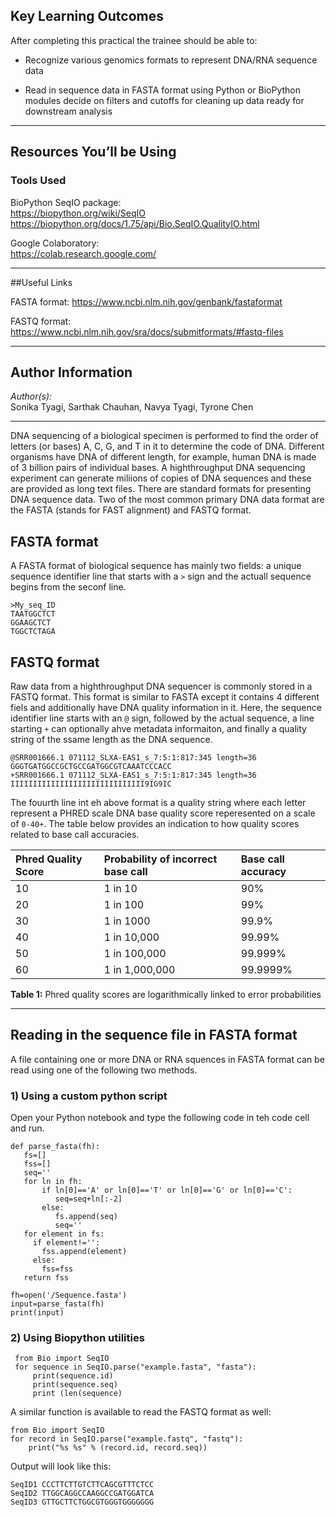 ## Key Learning Outcomes

After completing this practical the trainee should be able to:

-  Recognize various genomics formats to represent DNA/RNA sequence data 

-  Read in sequence data in FASTA format using Python or BioPython modules 
    decide on filters and cutoffs for cleaning up data ready for
    downstream analysis


***
## Resources You’ll be Using

### Tools Used

BioPython SeqIO package:  
https://biopython.org/wiki/SeqIO
https://biopython.org/docs/1.75/api/Bio.SeqIO.QualityIO.html

Google Colaboratory:  
https://colab.research.google.com/
***
##Useful Links

FASTA format: 
https://www.ncbi.nlm.nih.gov/genbank/fastaformat

FASTQ format: 
https://www.ncbi.nlm.nih.gov/sra/docs/submitformats/#fastq-files


***
## Author Information

*Author(s):*    
Sonika Tyagi, Sarthak Chauhan, Navya Tyagi, Tyrone Chen

***

DNA sequencing of a biological specimen is performed to find the order of letters (or bases) A, C, G, and T in it to determine the code of DNA. Different organisms have DNA of different length, for example, human DNA is made of 3 billion pairs of individual bases. A highthroughput DNA sequencing experiment can generate miliions of copies of DNA sequences and these are provided as long text files. There are standard formats for presenting DNA sequence data. Two of the most common primary DNA data format are the FASTA (stands for FAST alignment) and FASTQ format.

## FASTA format 

A FASTA format of biological sequence has mainly two fields: a unique sequence identifier line that starts with a `>` sign and the actuall sequence begins from the seconf line.

```
>My_seq_ID
TAATGGCTCT
GGAAGCTCT
TGGCTCTAGA
```

## FASTQ format

Raw data from a highthroughput DNA sequencer is commonly stored in a FASTQ format. This format is similar to FASTA except it contains 4 different fiels and additionally have DNA quality information in it. Here, the sequence identifier line starts with an `@` sign, followed by the actual sequence, a line starting `+` can optionally ahve metadata informaiton, and finally a quality string of the ssame length as the DNA sequence.

```
@SRR001666.1 071112_SLXA-EAS1_s_7:5:1:817:345 length=36
GGGTGATGGCCGCTGCCGATGGCGTCAAATCCCACC
+SRR001666.1 071112_SLXA-EAS1_s_7:5:1:817:345 length=36
IIIIIIIIIIIIIIIIIIIIIIIIIIIIII9IG9IC
```

The fouurth line int eh above format is a quality string where each letter represent a PHRED scale DNA base quality score reperesented on a scale of `0-40+`. 
The table below provides an indication to how quality scores related to base call accuracies.

|Phred Quality Score|	Probability of incorrect base call| Base call accuracy|
|:----------------|:-----------------------|:------|
|10|	1 in 10	|90%|
|20|	1 in 100|	99%|
|30|	1 in 1000|	99.9%|
|40|	1 in 10,000|	99.99%|
|50|	1 in 100,000|	99.999%|
|60|	1 in 1,000,000|	99.9999%|


**Table 1:** Phred quality scores are logarithmically linked to error probabilities

***
## Reading in the sequence file in FASTA format 

A file containing one or more DNA or RNA squences in FASTA format can be read using one of the following two methods. 

### 1) Using a custom python script

Open your Python notebook and type the following code in teh code cell and run.

    def parse_fasta(fh):
       fs=[]
       fss=[]
       seq=''
       for ln in fh:
           if ln[0]=='A' or ln[0]=='T' or ln[0]=='G' or ln[0]=='C':
              seq=seq+ln[:-2]
           else:
              fs.append(seq)
              seq=''
       for element in fs:
         if element!='':
           fss.append(element)
         else:
           fss=fss
       return fss
 
    fh=open('/Sequence.fasta')
    input=parse_fasta(fh)
    print(input)


### 2) Using Biopython utilities

``` 
 from Bio import SeqIO
 for sequence in SeqIO.parse("example.fasta", "fasta"):
     print(sequence.id)
     print(sequence.seq)
     print (len(sequence)
```

A similar function is available to read the FASTQ format as well:

```
from Bio import SeqIO
for record in SeqIO.parse("example.fastq", "fastq"):
    print("%s %s" % (record.id, record.seq))
```
Output will look like this:
```
SeqID1 CCCTTCTTGTCTTCAGCGTTTCTCC
SeqID2 TTGGCAGGCCAAGGCCGATGGATCA
SeqID3 GTTGCTTCTGGCGTGGGTGGGGGGG
```
